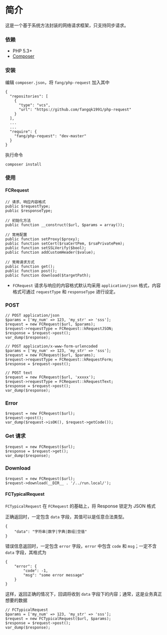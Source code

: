 # 简介
这是一个基于系统方法封装的网络请求框架，只支持同步请求。

### 依赖
* PHP 5.3+
* [Composer](https://getcomposer.org)

### 安装
编辑 `composer.json`，将 `fang/php-request` 加入其中

```
{
  "repositories": [
    {
      "type": "vcs",
      "url": "https://github.com/fangqk1991/php-request"
    }
  ],
  ...
  ...
  "require": {
    "fang/php-request": "dev-master"
  }
}

```

执行命令

```
composer install
```

### 使用
#### FCRequest
```
// 请求、响应内容格式
public $requestType;
public $responseType;

// 初始化方法
public function __construct($url, $params = array());
    
// 常用配置
public function setProxy($proxy);
public function setCert($rsaCertPem, $rsaPrivatePem);
public function setSSLVerify($bool);
public function addCustomHeader($value);

// 常用请求方式
public function get();
public function post();
public function download($targetPath);
```

* `FCRequest` 请求与响应的内容格式默认均采用 `application/json` 格式，内容格式可通过 `requestType` 和 `responseType` 进行设定。

### POST
```
// POST application/json
$params = ['my_num' => 123, 'my_str' => 'sss'];
$request = new FCRequest($url, $params);
$request->requestType = FCRequest::kRequestJSON;
$response = $request->post();
var_dump($response);
```

```
// POST application/x-www-form-urlencoded
$params = ['my_num' => 123, 'my_str' => 'sss'];
$request = new FCRequest($url, $params);
$request->requestType = FCRequest::kRequestForm;
$response = $request->post();
```

```
// POST text
$request = new FCRequest($url, 'xxxxx');
$request->requestType = FCRequest::kRequestText;
$response = $request->post();
var_dump($response);
```

### Error

```
$request = new FCRequest($url);
$request->post();
var_dump($request->isOK(), $request->getCode());
```

### Get 请求
```
$request = new FCRequest($url);
$response = $request->get();
var_dump($response);
```

### Download
```
$request = new FCRequest($url);
$request->download(__DIR__ . '/../run.local/');
```

#### FCTypicalRequest
`FCTypicalRequest` 在 `FCRequest` 的基础上，将 Response 锁定为 JSON 格式

正确返回时，一定包含 `data` 字段，其值可以是任意合法类型。

```
{
	"data": "字符串|数字|字典|数组|空值"
}
```

错误信息返回时，一定包含 `error` 字段，`error` 中包含 `code` 和 `msg`；一定不含 `data` 字段，其格式为

```
{
	"error": {
		"code": -1,
		"msg": "some error message"
	}
}
```

这样，返回正确的情况下，回调将收到 `data` 字段下的内容；通常，这是业务真正想要的数据

```
// FCTypicalRequest
$params = ['my_num' => 123, 'my_str' => 'sss'];
$request = new FCTypicalRequest($url, $params);
$response = $request->post();
var_dump($response);
```

